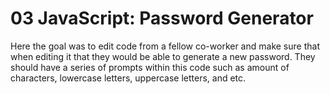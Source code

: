 # 03 JavaScript: Password Generator
Here the goal was to edit code from a fellow co-worker and make sure that when editing it that they would be able to generate a new password. 
They should have a series of prompts within this code such as amount of characters, lowercase letters, uppercase letters, and etc. 